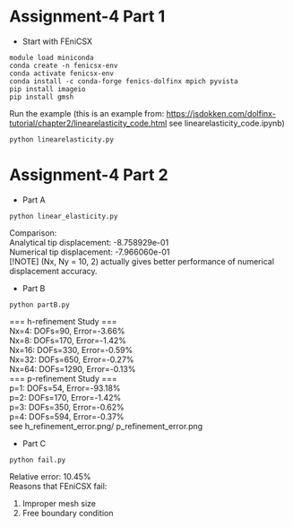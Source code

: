 # Assignment-4 Part 1
* Start with FEniCSX  
```
module load miniconda
conda create -n fenicsx-env
conda activate fenicsx-env
conda install -c conda-forge fenics-dolfinx mpich pyvista
pip install imageio
pip install gmsh
```
Run the example (this is an example from: https://jsdokken.com/dolfinx-tutorial/chapter2/linearelasticity_code.html  see linearelasticity_code.ipynb)  
```
python linearelasticity.py
```
# Assignment-4 Part 2
* Part A
```
python linear_elasticity.py
```
Comparison:  
Analytical tip displacement: -8.758929e-01  
Numerical tip displacement: -7.966060e-01   
[!NOTE] (Nx, Ny = 10, 2) actually gives better performance of numerical displacement accuracy.
* Part B
```
python partB.py
```
=== h-refinement Study ===    
Nx=4: DOFs=90, Error=-3.66%  
Nx=8: DOFs=170, Error=-1.42%  
Nx=16: DOFs=330, Error=-0.59%  
Nx=32: DOFs=650, Error=-0.27%  
Nx=64: DOFs=1290, Error=-0.13%  
=== p-refinement Study ===  
p=1: DOFs=54, Error=-93.18%  
p=2: DOFs=170, Error=-1.42%  
p=3: DOFs=350, Error=-0.62%  
p=4: DOFs=594, Error=-0.37%  
see h_refinement_error.png/ p_refinement_error.png  

* Part C
```
python fail.py
```
Relative error: 10.45%  
Reasons that FEniCSX fail:  
1. Improper mesh size
2. Free boundary condition

